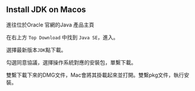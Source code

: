 ## Install JDK on Macos

進往位於Oracle 官網的Java 產品主頁
[](http://www.oracle.com/technetwork/java/index.html)

在右上方 `Top Download` 中找到 `Java SE`，進入。

選擇最新版本`JDK`點下載。

勾選同意協議，選擇操作系統對應的安裝包，單繫下載。

雙繫下載下來的DMG文件，Mac會將其掛載起來並打開。雙繫pkg文件，執行安裝。

